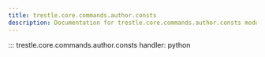 ```yaml
---
title: trestle.core.commands.author.consts
description: Documentation for trestle.core.commands.author.consts module
---
```

::: trestle.core.commands.author.consts
handler: python
